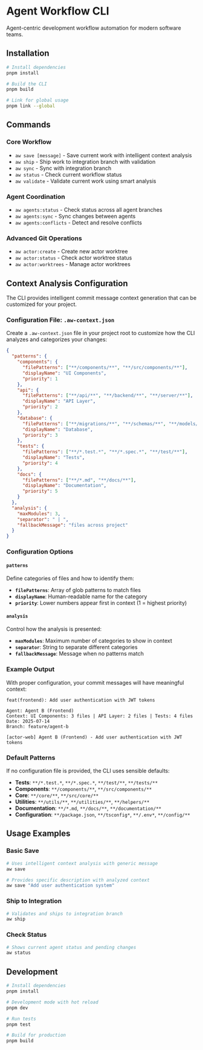 # Agent Workflow CLI

Agent-centric development workflow automation for modern software teams.

## Installation

```bash
# Install dependencies
pnpm install

# Build the CLI
pnpm build

# Link for global usage
pnpm link --global
```

## Commands

### Core Workflow

- `aw save [message]` - Save current work with intelligent context analysis
- `aw ship` - Ship work to integration branch with validation
- `aw sync` - Sync with integration branch
- `aw status` - Check current workflow status
- `aw validate` - Validate current work using smart analysis

### Agent Coordination

- `aw agents:status` - Check status across all agent branches
- `aw agents:sync` - Sync changes between agents
- `aw agents:conflicts` - Detect and resolve conflicts

### Advanced Git Operations

- `aw actor:create` - Create new actor worktree
- `aw actor:status` - Check actor worktree status
- `aw actor:worktrees` - Manage actor worktrees

## Context Analysis Configuration

The CLI provides intelligent commit message context generation that can be customized for your project.

### Configuration File: `.aw-context.json`

Create a `.aw-context.json` file in your project root to customize how the CLI analyzes and categorizes your changes:

```json
{
  "patterns": {
    "components": {
      "filePatterns": ["**/components/**", "**/src/components/**"],
      "displayName": "UI Components",
      "priority": 1
    },
    "api": {
      "filePatterns": ["**/api/**", "**/backend/**", "**/server/**"],
      "displayName": "API Layer",
      "priority": 2
    },
    "database": {
      "filePatterns": ["**/migrations/**", "**/schemas/**", "**/models/**"],
      "displayName": "Database",
      "priority": 3
    },
    "tests": {
      "filePatterns": ["**/*.test.*", "**/*.spec.*", "**/test/**"],
      "displayName": "Tests",
      "priority": 4
    },
    "docs": {
      "filePatterns": ["**/*.md", "**/docs/**"],
      "displayName": "Documentation",
      "priority": 5
    }
  },
  "analysis": {
    "maxModules": 3,
    "separator": " | ",
    "fallbackMessage": "files across project"
  }
}
```

### Configuration Options

#### `patterns`
Define categories of files and how to identify them:

- **`filePatterns`**: Array of glob patterns to match files
- **`displayName`**: Human-readable name for the category
- **`priority`**: Lower numbers appear first in context (1 = highest priority)

#### `analysis`
Control how the analysis is presented:

- **`maxModules`**: Maximum number of categories to show in context
- **`separator`**: String to separate different categories  
- **`fallbackMessage`**: Message when no patterns match

### Example Output

With proper configuration, your commit messages will have meaningful context:

```
feat(frontend): Add user authentication with JWT tokens

Agent: Agent B (Frontend)  
Context: UI Components: 3 files | API Layer: 2 files | Tests: 4 files
Date: 2025-07-14
Branch: feature/agent-b

[actor-web] Agent B (Frontend) - Add user authentication with JWT tokens
```

### Default Patterns

If no configuration file is provided, the CLI uses sensible defaults:

- **Tests**: `**/*.test.*`, `**/*.spec.*`, `**/test/**`, `**/tests/**`
- **Components**: `**/components/**`, `**/src/components/**`  
- **Core**: `**/core/**`, `**/src/core/**`
- **Utilities**: `**/utils/**`, `**/utilities/**`, `**/helpers/**`
- **Documentation**: `**/*.md`, `**/docs/**`, `**/documentation/**`
- **Configuration**: `**/package.json`, `**/tsconfig*`, `**/.env*`, `**/config/**`

## Usage Examples

### Basic Save
```bash
# Uses intelligent context analysis with generic message
aw save

# Provides specific description with analyzed context  
aw save "Add user authentication system"
```

### Ship to Integration
```bash
# Validates and ships to integration branch
aw ship
```

### Check Status
```bash
# Shows current agent status and pending changes
aw status
```

## Development

```bash
# Install dependencies
pnpm install

# Development mode with hot reload
pnpm dev

# Run tests
pnpm test

# Build for production
pnpm build
``` 